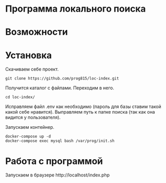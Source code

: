 # Программа локального поиска

# Возможности

# Установка
Скачиваем себе проект.
```
git clone https://github.com/prog815/loc-index.git
```
Получится каталог с файлами. Переходим в него.
```
cd loc-index/
```
Исправляем файл .env как необходимо (пароль для базы ставим такой какой себе нравится). Выправляем путь к папке поиска (так как она видится у пользователя).

Запускаем контейнер.
```
docker-compose up -d
docker-compose exec mysql bash /var/prog/init.sh
```

# Работа с программой
Запускаем в браузере http://localhost/index.php

